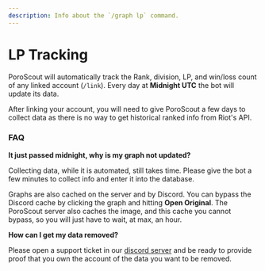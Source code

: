 ```yaml
---
description: Info about the `/graph lp` command.
---
```


# LP Tracking

PoroScout will automatically track the Rank, division, LP, and win/loss count of any linked account (`/link`). Every day at **Midnight UTC** the bot will update its data.

After linking your account, you will need to give PoroScout a few days to collect data as there is no way to get historical ranked info from Riot's API.&#x20;

### FAQ

**It just passed midnight, why is my graph not updated?**

Collecting data, while it is automated, still takes time. Please give the bot a few minutes to collect info and enter it into the database.

Graphs are also cached on the server and by Discord. You can bypass the Discord cache by clicking the graph and hitting **Open Original**. The PoroScout server also caches the image, and this cache you cannot bypass, so you will just have to wait, at max, an hour.

**How can I get my data removed?**

Please open a support ticket in our [discord server](https://poroscout.derock.dev/discord) and be ready to provide proof that you own the account of the data you want to be removed.&#x20;

